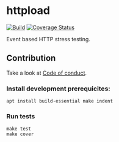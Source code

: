 # httpload

[![Build](https://github.com/dobisel/httpload/actions/workflows/build.yml/badge.svg)](https://github.com/dobisel/httpload/actions/workflows/build.yml)
[![Coverage Status](https://coveralls.io/repos/github/dobisel/httpload/badge.svg)](https://coveralls.io/github/dobisel/httpload)

Event based HTTP stress testing. 


## Contribution

Take a look at [Code of conduct](CODE_OF_CONDUCT.md).

### Install development prerequicites:

```shell
apt install build-essential make indent
```

### Run tests

```shell
make test
make cover
```
